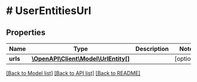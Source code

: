 # # UserEntitiesUrl

## Properties

Name | Type | Description | Notes
------------ | ------------- | ------------- | -------------
**urls** | [**\OpenAPI\Client\Model\UrlEntity[]**](UrlEntity.md) |  | [optional]

[[Back to Model list]](../../README.md#models) [[Back to API list]](../../README.md#endpoints) [[Back to README]](../../README.md)
